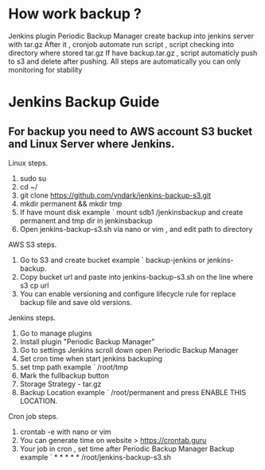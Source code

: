 # How work backup ?

Jenkins plugin Periodic Backup Manager create backup into jenkins server with tar.gz
After it , cronjob automate run script , script checking into directory where stored tar.gz
If have backup.tar.gz , script automaticly push to s3 and delete after pushing.
All steps are automatically you can only monitoring for stability

# Jenkins Backup Guide

## For backup you need to AWS account S3 bucket and Linux Server where Jenkins.

Linux steps.
1. sudo su
2. cd ~/
3. git clone https://github.com/vndark/jenkins-backup-s3.git
4. mkdir permanent && mkdir tmp
5. If have mount disk example ` mount sdb1 /jenkinsbackup
   and create permanent and tmp dir in jenkinsbackup
6. Open jenkins-backup-s3.sh via nano or vim , and edit path to directory
   
AWS S3 steps.
1. Go to S3 and create bucket example ` backup-jenkins or jenkins-backup.
2. Copy bucket url and paste into jenkins-backup-s3.sh on the line where s3 cp url
3. You can enable versioning and configure lifecycle rule for replace backup file and save old versions.

Jenkins steps.
1. Go to manage plugins
2. Install plugin "Periodic Backup Manager"
3. Go to settings Jenkins scroll down open Periodic Backup Manager
4. Set cron time when start jenkins backuping
5. set tmp path example ` /root/tmp
6. Mark the fullbackup button
7. Storage Strategy - tar.gz
8. Backup Location example ` /root/permanent  and press ENABLE THIS LOCATION.

Cron job steps.
1. crontab -e with nano or vim
2. You can generate time on website > https://crontab.guru
3. Your job in cron , set time after Periodic Backup Manager Backup example `  * * * * * /root/jenkins-backup-s3.sh
